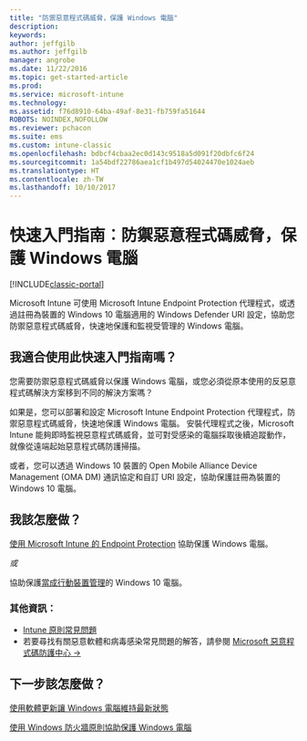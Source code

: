 ```yaml
---
title: "防禦惡意程式碼威脅，保護 Windows 電腦"
description: 
keywords: 
author: jeffgilb
ms.author: jeffgilb
manager: angrobe
ms.date: 11/22/2016
ms.topic: get-started-article
ms.prod: 
ms.service: microsoft-intune
ms.technology: 
ms.assetid: f76d8910-64ba-49af-8e31-fb759fa51644
ROBOTS: NOINDEX,NOFOLLOW
ms.reviewer: pchacon
ms.suite: ems
ms.custom: intune-classic
ms.openlocfilehash: bdbcf4cbaa2ec0d143c9518a5d091f20dbfc6f24
ms.sourcegitcommit: 1a54bdf22786aea1cf1b497d54024470e1024aeb
ms.translationtype: HT
ms.contentlocale: zh-TW
ms.lasthandoff: 10/10/2017
---
```

# <a name="quick-start-guide-protect-windows-pcs-against-malware-threats"></a>快速入門指南︰防禦惡意程式碼威脅，保護 Windows 電腦

[!INCLUDE[classic-portal](../includes/classic-portal.md)]

Microsoft Intune 可使用 Microsoft Intune Endpoint Protection 代理程式，或透過註冊為裝置的 Windows 10 電腦適用的 Windows Defender URI 設定，協助您防禦惡意程式碼威脅，快速地保護和監視受管理的 Windows 電腦。

## <a name="is-this-quick-start-guide-right-for-me"></a>我適合使用此快速入門指南嗎？
您需要防禦惡意程式碼威脅以保護 Windows 電腦，或您必須從原本使用的反惡意程式碼解決方案移到不同的解決方案嗎？

如果是，您可以部署和設定 Microsoft Intune Endpoint Protection 代理程式，防禦惡意程式碼威脅，快速地保護 Windows 電腦。 安裝代理程式之後，Microsoft Intune 能夠即時監視惡意程式碼威脅，並可對受感染的電腦採取後續追蹤動作，就像從遠端起始惡意程式碼防護掃描。

或者，您可以透過 Windows 10 裝置的 Open Mobile Alliance Device Management (OMA DM) 通訊協定和自訂 URI 設定，協助保護註冊為裝置的 Windows 10 電腦。

## <a name="how-do-i-do-it"></a>我該怎麼做？
[使用 Microsoft Intune 的 Endpoint Protection](/intune-classic/deploy-use/help-secure-windows-pcs-with-endpoint-protection-for-microsoft-intune) 協助保護 Windows 電腦。

*或*

協助保護[當成行動裝置管理](/intune-classic/deploy-use/windows-10-policy-settings-in-microsoft-intune)的 Windows 10 電腦。


### <a name="additional-information"></a>其他資訊：
- [Intune 原則常見問題](/intune-classic/deploy-use/manage-settings-and-features-on-your-devices-with-microsoft-intune-policies#frequently-asked-questions-about-intune-policies)
- 若要尋找有關惡意軟體和病毒感染常見問題的解答，請參閱 <a href="https://www.microsoft.com/security/portal/mmpc/" target="_blank"> Microsoft 惡意程式碼防護中心 &rarr;</a>


## <a name="what-should-i-do-next"></a>下一步該怎麼做？
[使用軟體更新讓 Windows 電腦維持最新狀態](/intune-classic/deploy-use/keep-windows-pcs-up-to-date-with-software-updates-in-microsoft-intune)

[使用 Windows 防火牆原則協助保護 Windows 電腦](/intune-classic/deploy-use/help-protect-windows-pcs-using-windows-firewall-policies-in-microsoft-intune)

